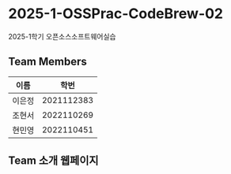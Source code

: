# 2025-1-OSSPrac-CodeBrew-02
 2025-1학기 오픈소스소프트웨어실습

## Team Members
| 이름    | 학번        |
|---------|-------------|
| 이은정   | 2021112383  |
| 조현서   | 2022110269  |
| 현민영   | 2022110451  |


## Team 소개 웹페이지
